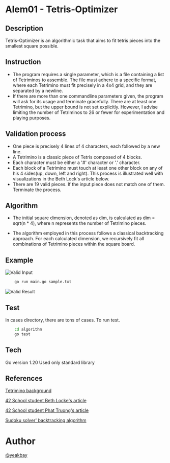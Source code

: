 # Alem01 - Tetris-Optimizer

## Description
Tetris-Optimizer is an algorithmic task that aims to fit tetris pieces into the smallest square possible.

## Instruction
* The program requires a single parameter, which is a file containing a list of Tetriminos to assemble. The file must adhere to a specific format, where each Tetrimino must fit precisely in a 4x4 grid, and they are separated by a newline.
* If there are more than one commandline parameters given, the program will ask for its usage and terminate gracefully. There are at least one Tetrimino, but the upper bound is not set explicitly. However, I advise limiting the number of Tetriminos to 26 or fewer for experimentation and playing purposes.

## Validation process
* One piece is precisely 4 lines of 4 characters, each followed by a new line.
* A Tetrimino is a classic piece of Tetris composed of 4 blocks.
* Each character must be either a '#' character or '.' character.
* Each block of a Tetrimino must touch at least one other block on any of his 4 sides(up, down, left and right). This process is illustrated well with visualizations in the Beth Lock's article below.
* There are 19 valid pieces. If the input piece does not match one of them. Terminate the process.


## Algorithm
- The initial square dimension, denoted as dim, is calculated as dim = sqrt(n * 4), where n represents the number of Tetrimino pieces.

- The algorithm employed in this process follows a classical backtracking approach. For each calculated dimension, we recursively fit all combinations of Tetrimino pieces within the square board.
## Example
![Valid Input](https://01.alem.school/git/yeakbay/tetris-optimizer/workfiles/ex1.png?raw=true)

```bash
    go run main.go sample.txt
```

![Valid Result](https://01.alem.school/git/yeakbay/tetris-optimizer/workfiles/res1.png?raw=true)

## Test
In cases directory, there are tons of cases.
To run test.
```bash
    cd algorithm
    go test
```

## Tech
Go version 1.20
Used only standard library
## References
[Tetrimino background](https://en.wikipedia.org/wiki/Tetromino)

[42 School student Beth Locke's article](https://medium.com/@bethnenniger/fillit-solving-for-the-smallest-square-of-tetrominos-c6316004f909)

[42 School student Phat Truong's article](https://medium.com/@phtruong42/42-project-fillit-ffd0ce54223e)

[Sudoku solver' backtracking algorithm](https://www-geeksforgeeks-org.cdn.ampproject.org/c/s/www.geeksforgeeks.org/sudoku-backtracking-7/amp/)

# Author
[@yeakbay](https://01.alem.school/git/yeakbay)